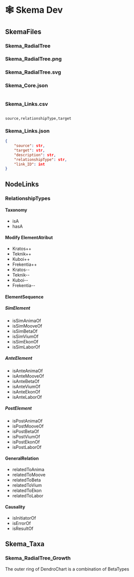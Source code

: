 # 🕸 Skema Dev

## SkemaFiles

### Skema_RadialTree

### Skema_RadialTree.png

### Skema_RadialTree.svg

### Skema_Core.json

```json


```

### Skema_Links.csv

```csv

source,relationshipType,target

```

### Skema_Links.json

```json
{
    "source": str,
    "target": str,
    "description": str,
    "relationshipType": str,
    "link_ID": int
}

```

## NodeLinks

### RelationshipTypes

#### Taxonomy

- isA
- hasA

#### Modify ElementAtribut

- Kratos++
- Teknik++
- Kuboi++
- Frekentia++
- Kratos--
- Teknik--
- Kuboi--
- Frekentia--

#### ElementSequence

##### SimElement

- isSimAnimaOf
- isSimMooveOf
- isSimBetaOf
- isSimViumOf
- isSimEkonOf
- isSimLaborOf

##### AnteElement

- isAnteAnimaOf
- isAnteMooveOf
- isAnteBetaOf
- isAnteViumOf
- isAnteEkonOf
- isAnteLaborOf

##### PostElement

- isPostAnimaOf
- isPostMooveOf
- isPostBetaOf
- isPostViumOf
- isPostEkonOf
- isPostLaborOf

#### GeneralRelation

- relatedToAnima
- relatedToMoove
- relatedToBeta
- relatedToVium
- relatedToEkon
- relatedToLabor

#### Causality

- isInitiatorOf
- isErrorOf
- isResultOf

## Skema_Taxa

### Skema_RadialTree_Growth

The outer ring of DendroChart is a combination of BetaTypes